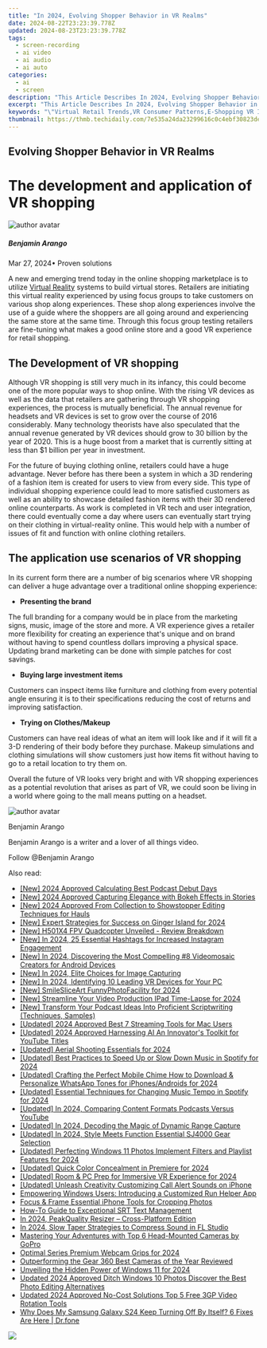 ```yaml
---
title: "In 2024, Evolving Shopper Behavior in VR Realms"
date: 2024-08-22T23:23:39.778Z
updated: 2024-08-23T23:23:39.778Z
tags: 
  - screen-recording
  - ai video
  - ai audio
  - ai auto
categories: 
  - ai
  - screen
description: "This Article Describes In 2024, Evolving Shopper Behavior in VR Realms"
excerpt: "This Article Describes In 2024, Evolving Shopper Behavior in VR Realms"
keywords: "\"Virtual Retail Trends,VR Consumer Patterns,E-Shopping VR Impact,Immersive Shopping Shifts,Retail VR Adoption,VR Shopper Dynamics,Online Shopping Virtual Experience\""
thumbnail: https://thmb.techidaily.com/7e535a24da23299616c0c4ebf30823de033f9fe39180ca23996553702d15983c.jpg
---
```


## Evolving Shopper Behavior in VR Realms

# The development and application of VR shopping

![author avatar](https://images.wondershare.com/filmora/article-images/benjamin-arango-author.jpg)

##### Benjamin Arango

 Mar 27, 2024• Proven solutions

 A new and emerging trend today in the online shopping marketplace is to utilize [Virtual Reality](https://tools.techidaily.com/wondershare/filmora/download/) systems to build virtual stores. Retailers are initiating this virtual reality experienced by using focus groups to take customers on various shop along experiences. These shop along experiences involve the use of a guide where the shoppers are all going around and experiencing the same store at the same time. Through this focus group testing retailers are fine-tuning what makes a good online store and a good VR experience for retail shopping.

## The Development of VR shopping

 Although VR shopping is still very much in its infancy, this could become one of the more popular ways to shop online. With the rising VR devices as well as the data that retailers are gathering through VR shopping experiences, the process is mutually beneficial. The annual revenue for headsets and VR devices is set to grow over the course of 2016 considerably. Many technology theorists have also speculated that the annual revenue generated by VR devices should grow to 30 billion by the year of 2020\. This is a huge boost from a market that is currently sitting at less than $1 billion per year in investment.

 For the future of buying clothing online, retailers could have a huge advantage. Never before has there been a system in which a 3D rendering of a fashion item is created for users to view from every side. This type of individual shopping experience could lead to more satisfied customers as well as an ability to showcase detailed fashion items with their 3D rendered online counterparts. As work is completed in VR tech and user integration, there could eventually come a day where users can eventually start trying on their clothing in virtual-reality online. This would help with a number of issues of fit and function with online clothing retailers.

## The application use scenarios of VR shopping

 In its current form there are a number of big scenarios where VR shopping can deliver a huge advantage over a traditional online shopping experience:

* **Presenting the brand**

 The full branding for a company would be in place from the marketing signs, music, image of the store and more. A VR experience gives a retailer more flexibility for creating an experience that's unique and on brand without having to spend countless dollars improving a physical space. Updating brand marketing can be done with simple patches for cost savings.

* **Buying large investment items**

 Customers can inspect items like furniture and clothing from every potential angle ensuring it is to their specifications reducing the cost of returns and improving satisfaction.

* **Trying on Clothes/Makeup**

 Customers can have real ideas of what an item will look like and if it will fit a 3-D rendering of their body before they purchase. Makeup simulations and clothing simulations will show customers just how items fit without having to go to a retail location to try them on.

 Overall the future of VR looks very bright and with VR shopping experiences as a potential revolution that arises as part of VR, we could soon be living in a world where going to the mall means putting on a headset.

![author avatar](https://images.wondershare.com/filmora/article-images/benjamin-arango-author.jpg)

Benjamin Arango

Benjamin Arango is a writer and a lover of all things video.

Follow @Benjamin Arango


<ins class="adsbygoogle"
     style="display:block"
     data-ad-format="autorelaxed"
     data-ad-client="ca-pub-7571918770474297"
     data-ad-slot="1223367746"></ins>



<ins class="adsbygoogle"
     style="display:block"
     data-ad-client="ca-pub-7571918770474297"
     data-ad-slot="8358498916"
     data-ad-format="auto"
     data-full-width-responsive="true"></ins>


<span class="atpl-alsoreadstyle">Also read:</span>
<div><ul>
<li><a href="https://fox-hovers.techidaily.com/new-2024-approved-calculating-best-podcast-debut-days/"><u>[New] 2024 Approved  Calculating Best Podcast Debut Days</u></a></li>
<li><a href="https://instagram-video-files.techidaily.com/new-2024-approved-capturing-elegance-with-bokeh-effects-in-stories/"><u>[New] 2024 Approved  Capturing Elegance with Bokeh Effects in Stories</u></a></li>
<li><a href="https://fox-hovers.techidaily.com/new-2024-approved-from-collection-to-showstopper-editing-techniques-for-hauls/"><u>[New] 2024 Approved  From Collection to Showstopper  Editing Techniques for Hauls</u></a></li>
<li><a href="https://screen-video-capture.techidaily.com/new-expert-strategies-for-success-on-ginger-island-for-2024/"><u>[New] Expert Strategies for Success on Ginger Island for 2024</u></a></li>
<li><a href="https://fox-hovers.techidaily.com/new-h501x4-fpv-quadcopter-unveiled-review-breakdown/"><u>[New] H501X4 FPV Quadcopter Unveiled - Review Breakdown</u></a></li>
<li><a href="https://instagram-clips.techidaily.com/new-in-2024-25-essential-hashtags-for-increased-instagram-engagement/"><u>[New] In 2024, 25 Essential Hashtags for Increased Instagram Engagement</u></a></li>
<li><a href="https://fox-hovers.techidaily.com/new-in-2024-discovering-the-most-compelling-8-videomosaic-creators-for-android-devices/"><u>[New] In 2024, Discovering the Most Compelling #8 Videomosaic Creators for Android Devices</u></a></li>
<li><a href="https://video-screen-grab.techidaily.com/new-in-2024-elite-choices-for-image-capturing/"><u>[New] In 2024, Elite Choices for Image Capturing</u></a></li>
<li><a href="https://fox-hovers.techidaily.com/new-in-2024-identifying-10-leading-vr-devices-for-your-pc/"><u>[New] In 2024, Identifying 10 Leading VR Devices for Your PC</u></a></li>
<li><a href="https://fox-hovers.techidaily.com/new-smilesliceart-funnyphotofacility-for-2024/"><u>[New] SmileSliceArt  FunnyPhotoFacility for 2024</u></a></li>
<li><a href="https://screen-activity-recording.techidaily.com/new-streamline-your-video-production-ipad-time-lapse-for-2024/"><u>[New] Streamline Your Video Production  IPad Time-Lapse for 2024</u></a></li>
<li><a href="https://fox-hovers.techidaily.com/new-transform-your-podcast-ideas-into-proficient-scriptwriting-techniques-samples/"><u>[New] Transform Your Podcast Ideas Into Proficient Scriptwriting (Techniques, Samples)</u></a></li>
<li><a href="https://fox-hovers.techidaily.com/updated-2024-approved-best-7-streaming-tools-for-mac-users/"><u>[Updated] 2024 Approved  Best 7 Streaming Tools for Mac Users</u></a></li>
<li><a href="https://fox-hovers.techidaily.com/updated-2024-approved-harnessing-ai-an-innovators-toolkit-for-youtube-titles/"><u>[Updated] 2024 Approved  Harnessing AI  An Innovator's Toolkit for YouTube Titles</u></a></li>
<li><a href="https://fox-hovers.techidaily.com/updated-aerial-shooting-essentials-for-2024/"><u>[Updated] Aerial Shooting Essentials for 2024</u></a></li>
<li><a href="https://fox-hovers.techidaily.com/updated-best-practices-to-speed-up-or-slow-down-music-in-spotify-for-2024/"><u>[Updated] Best Practices to Speed Up or Slow Down Music in Spotify for 2024</u></a></li>
<li><a href="https://fox-hovers.techidaily.com/updated-crafting-the-perfect-mobile-chime-how-to-download-and-personalize-whatsapp-tones-for-iphonesandroids-for-2024/"><u>[Updated] Crafting the Perfect Mobile Chime  How to Download & Personalize WhatsApp Tones for iPhones/Androids for 2024</u></a></li>
<li><a href="https://fox-hovers.techidaily.com/updated-essential-techniques-for-changing-music-tempo-in-spotify-for-2024/"><u>[Updated] Essential Techniques for Changing Music Tempo in Spotify for 2024</u></a></li>
<li><a href="https://fox-hovers.techidaily.com/updated-in-2024-comparing-content-formats-podcasts-versus-youtube/"><u>[Updated] In 2024, Comparing Content Formats  Podcasts Versus YouTube</u></a></li>
<li><a href="https://fox-hovers.techidaily.com/updated-in-2024-decoding-the-magic-of-dynamic-range-capture/"><u>[Updated] In 2024, Decoding the Magic of Dynamic Range Capture</u></a></li>
<li><a href="https://fox-hovers.techidaily.com/updated-in-2024-style-meets-function-essential-sj4000-gear-selection/"><u>[Updated] In 2024, Style Meets Function  Essential SJ4000 Gear Selection</u></a></li>
<li><a href="https://fox-hovers.techidaily.com/updated-perfecting-windows-11-photos-implement-filters-and-playlist-features-for-2024/"><u>[Updated] Perfecting Windows 11 Photos  Implement Filters and Playlist Features for 2024</u></a></li>
<li><a href="https://fox-hovers.techidaily.com/updated-quick-color-concealment-in-premiere-for-2024/"><u>[Updated] Quick Color Concealment in Premiere for 2024</u></a></li>
<li><a href="https://fox-hovers.techidaily.com/updated-room-and-pc-prep-for-immersive-vr-experience-for-2024/"><u>[Updated] Room & PC Prep for Immersive VR Experience for 2024</u></a></li>
<li><a href="https://fox-hovers.techidaily.com/updated-unleash-creativity-customizing-call-alert-sounds-on-iphone/"><u>[Updated] Unleash Creativity  Customizing Call Alert Sounds on iPhone</u></a></li>
<li><a href="https://windows11.techidaily.com/empowering-windows-users-introducing-a-customized-run-helper-app/"><u>Empowering Windows Users: Introducing a Customized Run Helper App</u></a></li>
<li><a href="https://fox-hovers.techidaily.com/focus-and-frame-essential-iphone-tools-for-cropping-photos/"><u>Focus & Frame  Essential iPhone Tools for Cropping Photos</u></a></li>
<li><a href="https://fox-hovers.techidaily.com/how-to-guide-to-exceptional-srt-text-management/"><u>How-To Guide to Exceptional SRT Text Management</u></a></li>
<li><a href="https://fox-hovers.techidaily.com/in-2024-peakquality-resizer-cross-platform-edition/"><u>In 2024, PeakQuality Resizer – Cross-Platform Edition</u></a></li>
<li><a href="https://fox-hovers.techidaily.com/in-2024-slow-taper-strategies-to-compress-sound-in-fl-studio/"><u>In 2024, Slow Taper Strategies to Compress Sound in FL Studio</u></a></li>
<li><a href="https://fox-hovers.techidaily.com/mastering-your-adventures-with-top-6-head-mounted-cameras-by-gopro/"><u>Mastering Your Adventures with Top 6 Head-Mounted Cameras by GoPro</u></a></li>
<li><a href="https://extra-guidance.techidaily.com/optimal-series-premium-webcam-grips-for-2024/"><u>Optimal Series  Premium Webcam Grips for 2024</u></a></li>
<li><a href="https://fox-hovers.techidaily.com/outperforming-the-gear-360-best-cameras-of-the-year-reviewed/"><u>Outperforming the Gear 360  Best Cameras of the Year Reviewed</u></a></li>
<li><a href="https://fox-hovers.techidaily.com/unveiling-the-hidden-power-of-windows-11-for-2024/"><u>Unveiling the Hidden Power of Windows 11 for 2024</u></a></li>
<li><a href="https://ai-video-apps.techidaily.com/updated-2024-approved-ditch-windows-10-photos-discover-the-best-photo-editing-alternatives/"><u>Updated 2024 Approved Ditch Windows 10 Photos Discover the Best Photo Editing Alternatives</u></a></li>
<li><a href="https://ai-video-tools.techidaily.com/updated-2024-approved-no-cost-solutions-top-5-free-3gp-video-rotation-tools/"><u>Updated 2024 Approved No-Cost Solutions Top 5 Free 3GP Video Rotation Tools</u></a></li>
<li><a href="https://howto.techidaily.com/why-does-my-samsung-galaxy-s24-keep-turning-off-by-itself-6-fixes-are-here-drfone-by-drfone-fix-android-problems-fix-android-problems/"><u>Why Does My Samsung Galaxy S24 Keep Turning Off By Itself? 6 Fixes Are Here | Dr.fone</u></a></li>
</ul></div>

<!-- affiliate ads begin -->
<a href="https://secure.2checkout.com/order/checkout.php?PRODS=37100474&QTY=1&AFFILIATE=108875&CART=1"><img src="https://awario.com/images/pages/index/img-leads-1280@1x.avif" border="0"></a>
<!-- affiliate ads end -->
